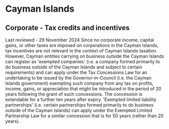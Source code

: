# Cayman Islands
## Corporate - Tax credits and incentives
Last reviewed - 29 November 2024
Since no corporate income, capital gains, or other taxes are imposed on corporations in the Cayman Islands, tax incentives are not relevant in the context of Cayman Islands taxation. However, Cayman entities carrying on business outside the Cayman Islands can register as 'exempted companies' (i.e. a company formed primarily to do business outside of the Cayman Islands and subject to certain requirements) and can apply under the Tax Concessions Law for an undertaking to be issued by the Governor-in-Council (i.e. the Cayman Islands government) exempting such company from any tax on profits, income, gains, or appreciation that might be introduced in the period of 20 years following the grant of such concessions. The concession is extendable for a further ten years after expiry. 'Exempted limited liability partnerships' (i.e. certain partnerships formed primarily to do business outside of the Cayman Islands) can apply under the Exempted Limited Partnership Law for a similar concession that is for 50 years (rather than 20 years).
